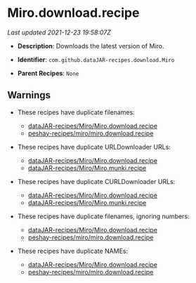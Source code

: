 # Miro.download.recipe

_Last updated 2021-12-23 19:58:07Z_

- **Description**: Downloads the latest version of Miro.

- **Identifier**: `com.github.dataJAR-recipes.download.Miro`

- **Parent Recipes**: `None`

## Warnings

- These recipes have duplicate filenames:
    - [dataJAR-recipes/Miro/Miro.download.recipe](/autopkg-dupe-tracker/dataJAR-recipes/Miro/Miro.download.recipe)
    - [peshay-recipes/miro/miro.download.recipe](/autopkg-dupe-tracker/peshay-recipes/miro/miro.download.recipe)

- These recipes have duplicate URLDownloader URLs:
    - [dataJAR-recipes/Miro/Miro.download.recipe](/autopkg-dupe-tracker/dataJAR-recipes/Miro/Miro.download.recipe)
    - [dataJAR-recipes/Miro/Miro.munki.recipe](/autopkg-dupe-tracker/dataJAR-recipes/Miro/Miro.munki.recipe)

- These recipes have duplicate CURLDownloader URLs:
    - [dataJAR-recipes/Miro/Miro.download.recipe](/autopkg-dupe-tracker/dataJAR-recipes/Miro/Miro.download.recipe)
    - [dataJAR-recipes/Miro/Miro.munki.recipe](/autopkg-dupe-tracker/dataJAR-recipes/Miro/Miro.munki.recipe)

- These recipes have duplicate filenames, ignoring numbers:
    - [dataJAR-recipes/Miro/Miro.download.recipe](/autopkg-dupe-tracker/dataJAR-recipes/Miro/Miro.download.recipe)
    - [peshay-recipes/miro/miro.download.recipe](/autopkg-dupe-tracker/peshay-recipes/miro/miro.download.recipe)

- These recipes have duplicate NAMEs:
    - [dataJAR-recipes/Miro/Miro.download.recipe](/autopkg-dupe-tracker/dataJAR-recipes/Miro/Miro.download.recipe)
    - [peshay-recipes/miro/miro.download.recipe](/autopkg-dupe-tracker/peshay-recipes/miro/miro.download.recipe)